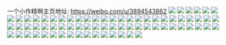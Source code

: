 一个小作精啊主页地址: https://weibo.com/u/3894543862 
![](https://wx4.sinaimg.cn/mw2000/e82205f6ly1h9h9sy75qzj219f0utgud.jpg) 
![](https://wx4.sinaimg.cn/mw2000/e82205f6ly1h989i4jw2zj20u0177h6f.jpg) 
![](https://wx4.sinaimg.cn/mw2000/e82205f6ly1h97t5l1rt9j20n01dsae1.jpg) 
![](https://wx4.sinaimg.cn/mw2000/e82205f6ly1h96unlrz2cj213z0p84fr.jpg) 
![](https://wx4.sinaimg.cn/mw2000/e82205f6ly1h96unehaizj20u01hcwqm.jpg) 
![](https://wx4.sinaimg.cn/mw2000/e82205f6ly1h94vapnh8kj22yo280hdw.jpg) 
![](https://wx4.sinaimg.cn/mw2000/e82205f6ly1h931yxvwxej20mx130gs1.jpg) 
![](https://wx4.sinaimg.cn/mw2000/e82205f6ly1h931za11ztj20n018cagl.jpg) 
![](https://wx4.sinaimg.cn/mw2000/e82205f6ly1h919w4ezzcj20zr0u0gt4.jpg) 
![](https://wx4.sinaimg.cn/mw2000/e82205f6ly1h8yu303rq8j22sc21ckjm.jpg) 
![](https://wx4.sinaimg.cn/mw2000/e82205f6ly1h8v8b21zycj21400u0ajh.jpg) 
![](https://wx4.sinaimg.cn/mw2000/e82205f6ly1h8uad6mg6sj20u0140n7z.jpg) 
![](https://wx4.sinaimg.cn/mw2000/e82205f6ly1h8uad2xtjjj215e0u0dmz.jpg) 
![](https://wx4.sinaimg.cn/mw2000/e82205f6ly1h8uad0nyqnj21du0u047g.jpg) 
![](https://wx4.sinaimg.cn/mw2000/e82205f6ly1h8uad51sv9j20u01400zb.jpg) 
![](https://wx4.sinaimg.cn/mw2000/e82205f6ly1h8uad1utqzj20u0144n4m.jpg) 
![](https://wx4.sinaimg.cn/mw2000/e82205f6ly1h8uad15xraj20u00u0q4l.jpg) 
![](https://wx4.sinaimg.cn/mw2000/e82205f6ly1h8s5wcj6rfj20r710ajyv.jpg) 
![](https://wx4.sinaimg.cn/mw2000/e82205f6ly1h8ptndoqmzj20u01hcwos.jpg) 
![](https://wx4.sinaimg.cn/mw2000/e82205f6ly1h8okwijnymj216b12b7e5.jpg) 
![](https://wx4.sinaimg.cn/mw2000/e82205f6ly1h8nk1u9302j20u01hcn70.jpg) 
![](https://wx4.sinaimg.cn/mw2000/e82205f6ly1h8l6nld3cjj20n01ds7la.jpg) 
![](https://wx4.sinaimg.cn/mw2000/e82205f6ly1h8l6nkqldvj20zi16ck6e.jpg) 
![](https://wx4.sinaimg.cn/mw2000/e82205f6ly1h8alpp1csej20n00ekq41.jpg) 
![](https://wx4.sinaimg.cn/mw2000/e82205f6ly1h7wlh6kyxvj20u010h7az.jpg) 
![](https://wx4.sinaimg.cn/mw2000/e82205f6ly1h7uo86mr5aj23402c0x6q.jpg) 
![](https://wx4.sinaimg.cn/mw2000/e82205f6ly1h7uo8aw3icj236c1sbkjm.jpg) 
![](https://wx4.sinaimg.cn/mw2000/e82205f6ly1h7uo8dl5ytj22dr36chdv.jpg) 
![](https://wx4.sinaimg.cn/mw2000/e82205f6ly1h7uo8j7mlyj21pe1pe7eq.jpg) 
![](https://wx4.sinaimg.cn/mw2000/e82205f6ly1h7uo8inq65j22h335se82.jpg) 
![](https://wx4.sinaimg.cn/mw2000/e82205f6ly1h7uo854qqgj21zs1x8h5u.jpg) 
![](https://wx4.sinaimg.cn/mw2000/e82205f6ly1h7uo8hoevkj226a26a7wh.jpg) 
![](https://wx4.sinaimg.cn/mw2000/e82205f6ly1h7uo8h1xh4j22ku27zqv7.jpg) 
![](https://wx4.sinaimg.cn/mw2000/e82205f6ly1h7uo8l8q3fj23402c07vo.jpg) 
![](https://wx4.sinaimg.cn/mw2000/e82205f6ly1h7ucoor689j20u0140dmc.jpg) 
![](https://wx4.sinaimg.cn/mw2000/e82205f6ly1h7ucoq84ubj20u0140q8h.jpg) 
![](https://wx4.sinaimg.cn/mw2000/e82205f6ly1h7ucorgisuj20u01400yf.jpg) 
![](https://wx4.sinaimg.cn/mw2000/e82205f6ly1h7ucot2txjj20u0140ahk.jpg) 
![](https://wx4.sinaimg.cn/mw2000/e82205f6ly1h7r7207vwoj20dw0dwq73.jpg) 
![](https://wx4.sinaimg.cn/mw2000/e82205f6ly1h7l9vzn6uzj21hc0u0h4o.jpg) 
![](https://wx4.sinaimg.cn/mw2000/e82205f6ly1h7l9w0b1xlj21hc0u0dyw.jpg) 
![](https://wx4.sinaimg.cn/mw2000/e82205f6ly1h7l9w1k76zj20u01hc4lr.jpg) 
![](https://wx4.sinaimg.cn/mw2000/e82205f6ly1h7l9w29cobj20u01hcqo3.jpg) 
![](https://wx4.sinaimg.cn/mw2000/e82205f6ly1h7eire0c2qj22802you0x.jpg) 
![](https://wx4.sinaimg.cn/mw2000/e82205f6ly1h7eirhl23oj21zy2nxb2b.jpg) 
![](https://wx4.sinaimg.cn/mw2000/e82205f6ly1h7eir3ui38j21o028thdu.jpg) 
![](https://wx4.sinaimg.cn/mw2000/e82205f6ly1h7eir7oepej236c2dpx6r.jpg) 
![](https://wx4.sinaimg.cn/mw2000/e82205f6ly1h7eirbcar7j21t12eqgot.jpg) 
![](https://wx4.sinaimg.cn/mw2000/e82205f6ly1h7eir8isq8j20n01dq1bx.jpg) 
![](https://wx4.sinaimg.cn/mw2000/e82205f6ly1h7dcnsvn6rj23402c0e84.jpg) 
![](https://wx4.sinaimg.cn/mw2000/e82205f6ly1h7dcnumai5j22bz2bzu0y.jpg) 
![](https://wx4.sinaimg.cn/mw2000/e82205f6ly1h78m9fxc21j20c80c8jsd.jpg) 
![](https://wx4.sinaimg.cn/mw2000/e82205f6ly1h77chvyjllj21p11p1b29.jpg) 
![](https://wx4.sinaimg.cn/mw2000/e82205f6ly1h6wyde6xsnj23402c0npf.jpg) 
![](https://wx4.sinaimg.cn/mw2000/e82205f6ly1h6wyduvapaj20ix0dptby.jpg) 
![](https://wx4.sinaimg.cn/mw2000/e82205f6ly1h6wydd5dkij22502fde82.jpg) 
![](https://wx4.sinaimg.cn/mw2000/e82205f6ly1h6sg52708sj21bb0ql41f.jpg) 
![](https://wx4.sinaimg.cn/mw2000/e82205f6ly1h6sg53l9bhj20u01hcdir.jpg) 
![](https://wx4.sinaimg.cn/mw2000/e82205f6ly1h6sg54j7ltj22at32du0x.jpg) 
![](https://wx4.sinaimg.cn/mw2000/e82205f6ly1h6sg51qb8vj215j2xpnpd.jpg) 
![](https://wx4.sinaimg.cn/mw2000/e82205f6ly1h6sg56jqvjj21a20pxdvn.jpg) 
![](https://wx4.sinaimg.cn/mw2000/e82205f6ly1h6sg55pba8j23402c0npe.jpg) 
![](https://wx4.sinaimg.cn/mw2000/e82205f6ly1h6mmv4marjj214y0u00xr.jpg) 
![](https://wx4.sinaimg.cn/mw2000/e82205f6ly1h6mmv4vplpj20u00u0tfl.jpg) 
![](https://wx4.sinaimg.cn/mw2000/e82205f6ly1h60qxwqf4cj20mr0kx74s.jpg) 
![](https://wx4.sinaimg.cn/mw2000/e82205f6ly1h5kg5d2sk7j20u00tzwgg.jpg) 
![](https://wx4.sinaimg.cn/mw2000/e82205f6ly1h5h2moc5m3j21400u0qar.jpg) 
![](https://wx4.sinaimg.cn/mw2000/e82205f6ly1h4tysil5jmj20u0172n8k.jpg) 
![](https://wx4.sinaimg.cn/mw2000/e82205f6ly1h4tysi0v2ej21400u0aju.jpg) 
![](https://wx4.sinaimg.cn/mw2000/e82205f6ly1h4tysixwvkj20u00u0do2.jpg) 
![](https://wx4.sinaimg.cn/mw2000/e82205f6ly1h495847odoj20u0140ag3.jpg) 
![](https://wx4.sinaimg.cn/mw2000/e82205f6ly1h49584fz6rj20u013adlv.jpg) 

